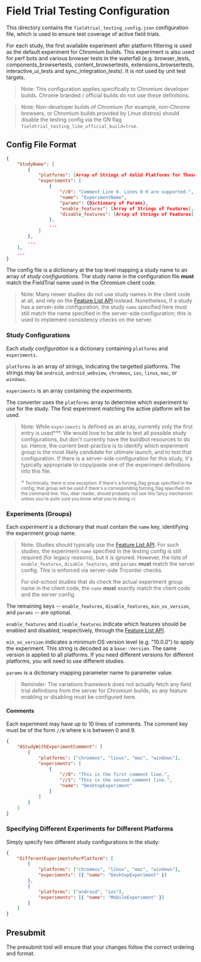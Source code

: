 # Field Trial Testing Configuration

This directory contains the `fieldtrial_testing_config.json` configuration file,
which is used to ensure test coverage of active field trials.

For each study, the first available experiment after platform filtering is used
as the default experiment for Chromium builds. This experiment is also used for
perf bots and various browser tests in the waterfall (e.g. browser_tests,
components_browsertests, content_browsertests, extensions_browsertests, interactive_ui_tests and
sync_integration_tests). It is not used by unit test targets.

> Note: This configuration applies specifically to Chromium developer builds.
> Chrome branded / official builds do not use these definitions.

> Note: Non-developer builds of Chromium (for example, non-Chrome browsers,
> or Chromium builds provided by Linux distros) should disable the testing
> config via the GN flag `fieldtrial_testing_like_official_build=true`.

## Config File Format

```json
{
    "StudyName": [
        {
            "platforms": [Array of Strings of Valid Platforms for These Experiments],
            "experiments": [
                {
                    "//0": "Comment Line 0. Lines 0-9 are supported.",
                    "name": "ExperimentName",
                    "params": {Dictionary of Params},
                    "enable_features": [Array of Strings of Features],
                    "disable_features": [Array of Strings of Features]
                },
                ...
            ]
        },
        ...
    ],
    ...
}
```

The config file is a dictionary at the top level mapping a study name to an
array of *study configurations*. The study name in the configuration file
**must** match the FieldTrial name used in the Chromium client code.

> Note: Many newer studies do not use study names in the client code at all, and
> rely on the [Feature List API][FeatureListAPI] instead. Nonetheless, if a
> study has a server-side configuration, the study `name` specified here
> must still match the name specified in the server-side configuration; this is
> used to implement consistency checks on the server.

### Study Configurations

Each *study configuration* is a dictionary containing `platforms` and
`experiments`.

`platforms` is an array of strings, indicating the targetted platforms. The
strings may be `android`, `android_webview`, `chromeos`, `ios`, `linux`, `mac`,
or `windows`.

`experiments` is an array containing the *experiments*.

The converter uses the `platforms` array to determine which experiment to use
for the study. The first experiment matching the active platform will be used.

> Note: While `experiments` is defined as an array, currently only the first
> entry is used*\**. We would love to be able to test all possible study
> configurations, but don't currently have the buildbot resources to do so.
> Hence, the current best-practice is to identify which experiment group is the
> most likely candidate for ultimate launch, and to test that configuration. If
> there is a server-side configuration for this study, it's typically
> appropriate to copy/paste one of the experiment definitions into this file.
>
> *\**
> <small>
>   Technically, there is one exception: If there's a forcing_flag group
>   specified in the config, that group will be used if there's a corresponding
>   forcing_flag specified on the command line. You, dear reader, should
>   probably not use this fancy mechanism unless you're <em>quite</em> sure you
>   know what you're doing =)
> </small>

### Experiments (Groups)
Each *experiment* is a dictionary that must contain the `name` key, identifying
the experiment group name.

> Note: Studies should typically use the [Feature List API][FeatureListAPI]. For
> such studies, the experiment `name` specified in the testing config is still
> required (for legacy reasons), but it is ignored. However, the lists of
> `enable_features`, `disable_features`, and `params` **must** match the server
> config. This is enforced via server-side Tricorder checks.
>
> For old-school studies that do check the actual experiment group name in the
> client code, the `name` **must** exactly match the client code and the server
> config.

The remaining keys -- `enable_features`, `disable_features`, `min_os_version`,
and `params` -- are optional.

`enable_features` and `disable_features` indicate which features should be
enabled and disabled, respectively, through the
[Feature List API][FeatureListAPI].

`min_os_version` indicates a minimum OS version level (e.g. "10.0.0") to apply
the experiment. This string is decoded as a `base::Version`. The same version is
applied to all platforms. If you need different versions for different
platforms, you will need to use different studies.

`params` is a dictionary mapping parameter name to parameter value.

> Reminder: The variations framework does not actually fetch any field trial
> definitions from the server for Chromium builds, so any feature enabling or
> disabling must be configured here.

[FeatureListAPI]: https://cs.chromium.org/chromium/src/base/feature_list.h

#### Comments

Each experiment may have up to 10 lines of comments. The comment key must be of
the form `//N` where `N` is between 0 and 9.

```json
{
    "AStudyWithExperimentComment": [
        {
            "platforms": ["chromeos", "linux", "mac", "windows"],
            "experiments": [
                {
                    "//0": "This is the first comment line.",
                    "//1": "This is the second comment line.",
                    "name": "DesktopExperiment"
                }
            ]
        }
    ]
}
```

### Specifying Different Experiments for Different Platforms
Simply specify two different study configurations in the study:

```json
{
    "DifferentExperimentsPerPlatform": [
        {
            "platforms": ["chromeos", "linux", "mac", "windows"],
            "experiments": [{ "name": "DesktopExperiment" }]
        },
        {
            "platforms": ["android", "ios"],
            "experiments": [{ "name": "MobileExperiment" }]
        }
    ]
}
```

## Presubmit
The presubmit tool will ensure that your changes follow the correct ordering and
format.

